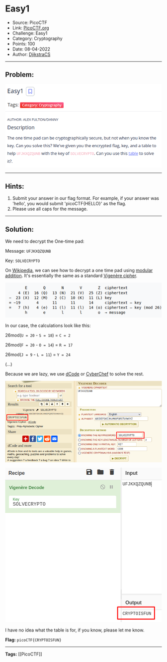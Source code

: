 # Easy1
* Source: PicoCTF
* Link: [PicoCTF.org](https://picoctf.org/)
* Challenge: Easy1
* Category: Cryptography
* Points: 100
* Date: 08-04-2022
* Author: [DjikstraCS](https://github.com/DjikstraCS)

---
## Problem:
![](./attachments/Pasted%20image%2020220408204942.png)

---
## Hints:
1. Submit your answer in our flag format. For example, if your answer was 'hello', you would submit 'picoCTF{HELLO}' as the flag.
2. Please use all caps for the message.

---
## Solution:
We need to decrypt the One-time pad:

Message: `UFJKXQZQUNB`

Key: `SOLVECRYPTO`

On [Wikipedia](https://en.wikipedia.org/wiki/One-time_pad#Example), we can see how to decrypt a one time pad using [modular addition](https://en.wikipedia.org/wiki/Modular_arithmetic). It's essentially the same as a standard [Vigenère cipher](https://en.wikipedia.org/wiki/Vigen%C3%A8re_cipher).

![](./attachments/Pasted%20image%2020220408220014.png)

In our case, the calculations look like this:

26mod(`U = 20` - `S = 18`) = `C = 2` 

26mod(`F = 20` - `O = 14`) = `R = 17` 

26mod(`J = 9` - `L = 11`) = `Y = 24` 

(...)

Because we are lazy, we use [dCode](https://www.dcode.fr/) or [CyberChef](https://gchq.github.io/CyberChef/) to solve the rest.

![](./attachments/Pasted%20image%2020220408221029.png)

![](./attachments/Pasted%20image%2020220408221216.png)

I have no idea what the table is for, if you know, please let me know.

**Flag:** `picoCTF{CRYPTOISFUN}`

---
**Tags:** [[PicoCTF]]